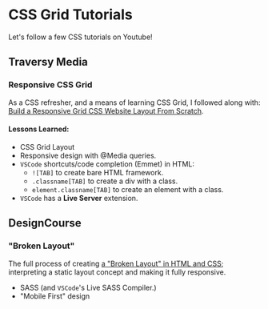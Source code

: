 # CSS Grid Tutorials

Let's follow a few CSS tutorials on Youtube!

## Traversy Media

### Responsive CSS Grid

As a CSS refresher, and a means of learning CSS Grid, I followed along with: [Build a Responsive Grid CSS Website Layout From Scratch](https://www.youtube.com/watch?v=moBhzSC455o).

#### Lessons Learned:

* CSS Grid Layout
* Responsive design with @Media queries.
* `VSCode` shortcuts/code completion (Emmet) in HTML:
  * `![TAB]` to create bare HTML framework.
  * `.classname[TAB]` to create a div with a class.
  * `element.classname[TAB]` to create an element with a class.
* `VSCode` has a **Live Server** extension.

## DesignCourse

### "Broken Layout"

The full process of creating [a "Broken Layout" in HTML and CSS](https://www.youtube.com/watch?v=AOq6v-bmpYs); interpreting a static layout concept and making it fully responsive.

* SASS (and `VSCode`'s Live SASS Compiler.)
* "Mobile First" design
